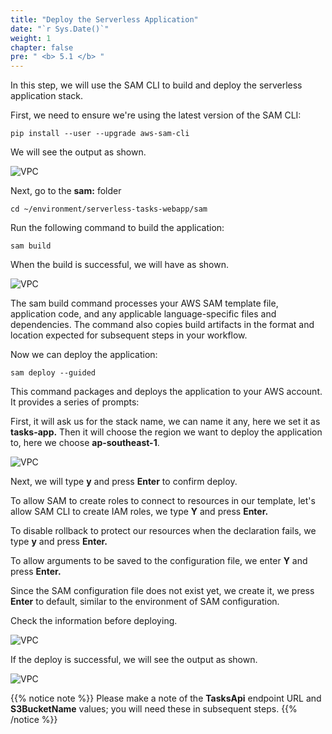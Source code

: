 ```yaml
---
title: "Deploy the Serverless Application"
date: "`r Sys.Date()`"
weight: 1
chapter: false
pre: " <b> 5.1 </b> "
---
```


In this step, we will use the SAM CLI to build and deploy the serverless application stack.

First, we need to ensure we're using the latest version of the SAM CLI:

```
pip install --user --upgrade aws-sam-cli

```

We will see the output as shown.

![VPC](/images/5.deploy/5.1-serverless/5.1-1.png)

Next, go to the **sam:** folder

```
cd ~/environment/serverless-tasks-webapp/sam

```

Run the following command to build the application:

```
sam build
```

When the build is successful, we will have as shown.

![VPC](/images/5.deploy/5.1-serverless/5.1-2.png)

The sam build command processes your AWS SAM template file, application code, and any applicable language-specific files and dependencies. The command also copies build artifacts in the format and location expected for subsequent steps in your workflow.

Now we can deploy the application:

```
sam deploy --guided

```

This command packages and deploys the application to your AWS account. It provides a series of prompts:

First, it will ask us for the stack name, we can name it any, here we set it as **tasks-app.** Then it will choose the region we want to deploy the application to, here we choose **ap-southeast-1**.

![VPC](/images/5.deploy/5.1-serverless/5.1-3.png)

Next, we will type **y** and press **Enter** to confirm deploy.

To allow SAM to create roles to connect to resources in our template, let's allow SAM CLI to create IAM roles, we type **Y** and press **Enter.**

To disable rollback to protect our resources when the declaration fails, we type **y** and press **Enter.**

To allow arguments to be saved to the configuration file, we enter **Y** and press **Enter.**

Since the SAM configuration file does not exist yet, we create it, we press **Enter** to default, similar to the environment of SAM configuration.

Check the information before deploying.

![VPC](/images/5.deploy/5.1-serverless/5.1-4.png)

If the deploy is successful, we will see the output as shown.

![VPC](/images/5.deploy/5.1-serverless/5.1-5new.png)

{{% notice note %}}
Please make a note of the **TasksApi** endpoint URL and **S3BucketName** values; you will need these in subsequent steps.
{{% /notice %}}
